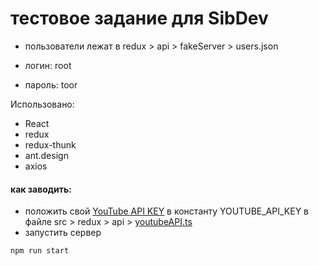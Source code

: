 # тестовое задание для SibDev

- пользователи лежат в redux > api > fakeServer > users.json

- логин: root
- пароль: toor

Использовано:
  * React
  * redux
  * redux-thunk
  * ant.design
  * axios

#### как заводить:
- положить свой [YouTube API KEY](https://console.developers.google.com/apis/) в константу YOUTUBE_API_KEY в файле src > redux > api > [youtubeAPI.ts](https://github.com/masawik/sibdev-youtube-app/blob/main/src/redux/api/youtubeAPI.ts)
- запустить сервер
```javascript
npm run start
```
